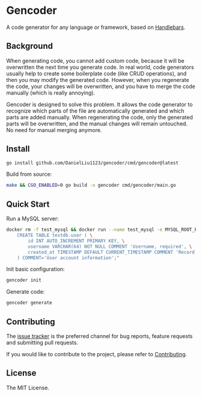 # Gencoder

A code generator for any language or framework, based on [Handlebars](https://handlebarsjs.com/).

## Background

When generating code, you cannot add custom code, because it will be overwritten the next time you generate code. In
real world, code generators usually help to create some boilerplate code (like CRUD operations), and then you may
modify the generated code. However, when you regenerate the code, your changes will be overwritten, and you have to
merge the code manually (which is really annoying).

Gencoder is designed to solve this problem. It allows the code generator to recognize which parts of the file are
automatically generated and which parts are added manually. When regenerating the code, only the generated parts will be
overwritten, and the manual changes will remain untouched. No need for manual merging anymore.

## Install

```bash
go install github.com/DanielLiu1123/gencoder/cmd/gencoder@latest
```

Build from source:

```bash
make && CGO_ENABLED=0 go build -o gencoder cmd/gencoder/main.go
```

## Quick Start

Run a MySQL server:

```bash
docker rm -f test_mysql && docker run --name test_mysql -e MYSQL_ROOT_PASSWORD=root -e MYSQL_DATABASE=testdb -p 3306:3306 -p 33060:33060 -id mysql:latest && sleep 10 && docker exec -i test_mysql mysql -uroot -proot -e "\
    CREATE TABLE testdb.user ( \
        id INT AUTO_INCREMENT PRIMARY KEY, \
        username VARCHAR(64) NOT NULL COMMENT 'Username, required', \
        created_at TIMESTAMP DEFAULT CURRENT_TIMESTAMP COMMENT 'Record creation timestamp' \
    ) COMMENT='User account information';"
```

Init basic configuration:

```bash
gencoder init
```

Generate code:

```bash
gencoder generate
```

## Contributing

The [issue tracker](https://github.com/DanielLiu1123/gencoder/issues) is the preferred channel for bug reports,
feature requests and submitting pull requests.

If you would like to contribute to the project, please refer to [Contributing](./CONTRIBUTING.md).

## License

The MIT License.